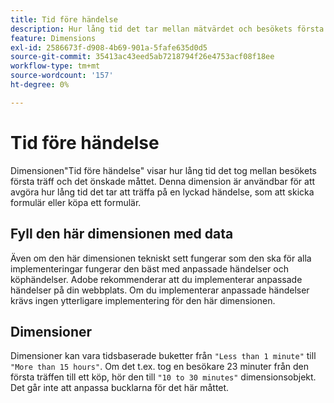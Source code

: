 ```yaml
---
title: Tid före händelse
description: Hur lång tid det tar mellan mätvärdet och besökets första träff.
feature: Dimensions
exl-id: 2586673f-d908-4b69-901a-5fafe635d0d5
source-git-commit: 35413ac43eed5ab7218794f26e4753acf08f18ee
workflow-type: tm+mt
source-wordcount: '157'
ht-degree: 0%

---
```


# Tid före händelse

Dimensionen&quot;Tid före händelse&quot; visar hur lång tid det tog mellan besökets första träff och det önskade måttet. Denna dimension är användbar för att avgöra hur lång tid det tar att träffa på en lyckad händelse, som att skicka formulär eller köpa ett formulär.

## Fyll den här dimensionen med data

Även om den här dimensionen tekniskt sett fungerar som den ska för alla implementeringar fungerar den bäst med anpassade händelser och köphändelser. Adobe rekommenderar att du implementerar anpassade händelser på din webbplats. Om du implementerar anpassade händelser krävs ingen ytterligare implementering för den här dimensionen.

## Dimensioner

Dimensioner kan vara tidsbaserade buketter från `"Less than 1 minute"` till `"More than 15 hours"`. Om det t.ex. tog en besökare 23 minuter från den första träffen till ett köp, hör den till `"10 to 30 minutes"` dimensionsobjekt. Det går inte att anpassa bucklarna för det här måttet.
